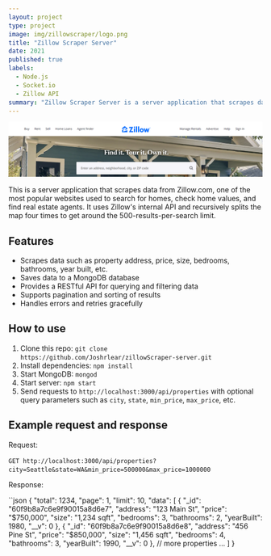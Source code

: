 ```yaml
---
layout: project
type: project
image: img/zillowscraper/logo.png
title: "Zillow Scraper Server"
date: 2021
published: true
labels:
  - Node.js
  - Socket.io
  - Zillow API
summary: "Zillow Scraper Server is a server application that scrapes data from Zillow.com and provides a RESTful API for querying and filtering data."
---
```


<img src="img/zillowscraper/banner.PNG">

This is a server application that scrapes data from Zillow.com, one of the most popular websites used to search for homes, check home values, and find real estate agents. It uses Zillow's internal API and recursively splits the map four times to get around the 500-results-per-search limit.

## Features

- Scrapes data such as property address, price, size, bedrooms, bathrooms, year built, etc.
- Saves data to a MongoDB database
- Provides a RESTful API for querying and filtering data
- Supports pagination and sorting of results
- Handles errors and retries gracefully

## How to use

1. Clone this repo: `git clone https://github.com/Joshrlear/zillowScraper-server.git`
2. Install dependencies: `npm install`
3. Start MongoDB: `mongod`
4. Start server: `npm start`
5. Send requests to `http://localhost:3000/api/properties` with optional query parameters such as `city`, `state`, `min_price`, `max_price`, etc.

## Example request and response

Request:

`GET http://localhost:3000/api/properties?city=Seattle&state=WA&min_price=500000&max_price=1000000`

Response:

``json
{
  "total": 1234,
  "page": 1,
  "limit": 10,
  "data": [
    {
      "_id": "60f9b8a7c6e9f90015a8d6e7",
      "address": "123 Main St",
      "price": "$750,000",
      "size": "1,234 sqft",
      "bedrooms": 3,
      "bathrooms": 2,
      "yearBuilt": 1980,
      "__v": 0
    },
    {
      "_id": "60f9b8a7c6e9f90015a8d6e8",
      "address": "456 Pine St",
      "price": "$850,000",
      "size": "1,456 sqft",
      "bedrooms": 4,
      "bathrooms": 3,
      "yearBuilt": 1990,
      "__v": 0
    },
    // more properties ...
  ]
}
